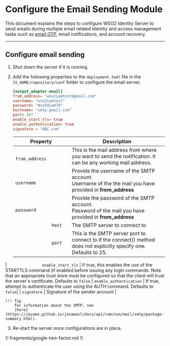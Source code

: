 # Configure the Email Sending Module

This document explains the steps to configure WSO2 Identity Server to send emails during multiple email related identity and access management tasks such as [email OTP](../../../guides/mfa/2fa-email-otp/), email notifications, and account recovery.

----

## Configure email sending

1.  Shut down the server if it is running.
2.  Add the following properties to the `deployment.toml` file in the `IS_HOME/repository/conf` folder to configure the email server.

    ```toml
    [output_adapter.email]
    from_address= "wso2iamtest@gmail.com"
    username= "wso2iamtest"
    password= "Wso2@iam70"
    hostname= "smtp.gmail.com"
    port= 587
    enable_start_tls= true
    enable_authentication= true
    signature = "ABC.com"
    ```
    
    |                    Property                       |                Description                     |
    |---------------------------------------------------|------------------------------------------------|
    | `               from_address                `     | This is the mail address from where you want to send the notification. It can be any working mail address. |
    | `               username                    `     | Provide the username of the SMTP account. <br/> Username of the the mail you have provided in **from_address**    |
    | `               password                        ` | Provide the password of the SMTP account. <br/> Password of the mail you have provided in **from_address**     |
    | `               host                        ` | The SMTP server to connect to |
    | `               port                         `|This is the SMTP server port to connect to if the connect() method does not explicitly specify one. Defaults to 25. |
   | `               enable_start_tls`            | If true, this enables the use of the STARTTLS command (if enabled before issuing any login commands. Note that an appropriate trust store must be configured so that the client will trust the server's certificate. Defaults to `false`
   | `enable_authentication`                      | If true, attempt to authenticate the user using the AUTH command. Defaults to `false`|
   | `signature`                                   | Signature of the sender account |
    
    !!! Tip 
        For information about the SMTP, see
        [here](https://javaee.github.io/javamail/docs/api/com/sun/mail/smtp/package-summary.html).
        
3. Re-start the server once configurations are in place.


{! fragments/google-two-factor.md !}
    